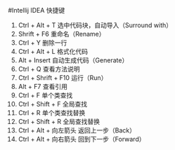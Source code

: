 #Intellij IDEA 快捷键

1. Ctrl + Alt + T       选中代码块，自动导入（Surround with）
2. Shrift + F6          重命名（Rename）
3. Ctrl + Y             删除一行
4. Ctrl + Alt + L       格式化代码
5. Alt + Insert         自动生成代码（Generate）
6. Ctrl + Q             查看方法说明
7. Ctrl + Shrift + F10  运行（Run）
8. Alt + F7             查看引用
9. Ctrl + F             单个类查找
10. Ctrl + Shift + F     全局查找
11. Ctrl + R             单个类查找替换
12. Ctrl + Shift + R     全局查找替换
13. Ctrl + Alt + 向左箭头 返回上一步（Back）
14. Ctrl + Alt + 向右箭头 回到下一步（Forward）
